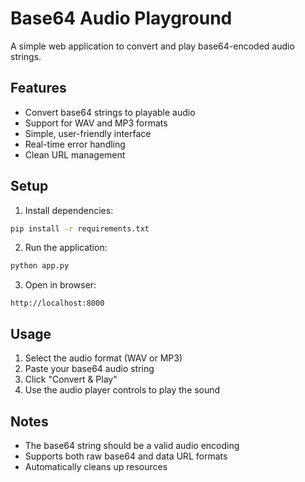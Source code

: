 # Base64 Audio Playground

A simple web application to convert and play base64-encoded audio strings.

## Features

- Convert base64 strings to playable audio
- Support for WAV and MP3 formats
- Simple, user-friendly interface
- Real-time error handling
- Clean URL management

## Setup

1. Install dependencies:
```bash
pip install -r requirements.txt
```

2. Run the application:
```bash
python app.py
```

3. Open in browser:
```
http://localhost:8000
```

## Usage

1. Select the audio format (WAV or MP3)
2. Paste your base64 audio string
3. Click "Convert & Play"
4. Use the audio player controls to play the sound

## Notes

- The base64 string should be a valid audio encoding
- Supports both raw base64 and data URL formats
- Automatically cleans up resources 
